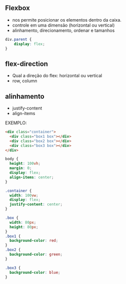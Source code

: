 ## Flexbox

* nos permite posicionar os elementos dentro da caixa.
* controle em uma dimensão (horizontal ou vertical)
* alinhamento, direcionamento, ordenar e tamanhos

```css
div.parent {
    display: flex;
}
```

## flex-direction 

* Qual a direção do flex: horizontal ou vertical
* row, column

## alinhamento

* justify-content
* align-items

EXEMPLO:

```html
<div class="container">
  <div class="box1 box"></div>
  <div class="box2 box"></div>
  <div class="box3 box"></div>
</div>
```

```css
body {
  height: 100vh;
  margin: 0;
  display: flex;
  align-items: center;
}

.container {
  width: 100vw;
  display: flex;
  justify-content: center;
}

.box {
  width: 80px;
  height: 80px;
}
.box1 {
  background-color: red;
}
.box2 {
  background-color: green;
}

.box3 {
  background-color: blue;
}
```